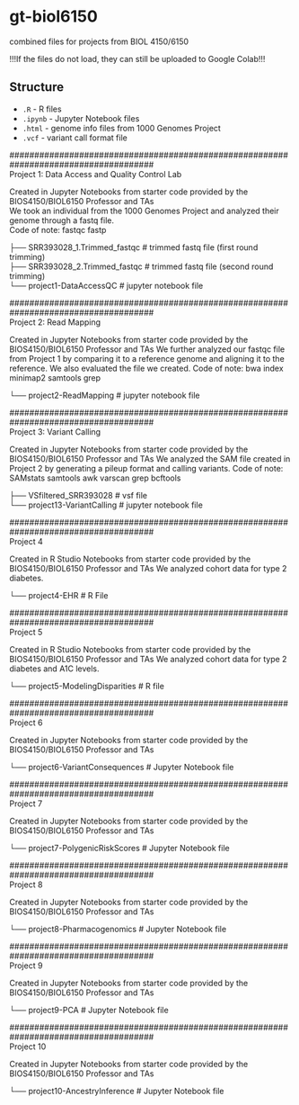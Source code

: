 # gt-biol6150
combined files for projects from BIOL 4150/6150

!!!If the files do not load, they can still be uploaded to Google Colab!!!    

## Structure
- `.R`         - R files
- `.ipynb`     - Jupyter Notebook files  
- `.html`      - genome info files from 1000 Genomes Project
- `.vcf`       - variant call format file       

#####################################################################################  
Project 1: Data Access and Quality Control Lab

Created in Jupyter Notebooks from starter code provided by the BIOS4150/BIOL6150 Professor and TAs    
We took an individual from the 1000 Genomes Project and analyzed their genome through a fastq file.   
Code of note: fastqc fastp  

├── SRR393028_1.Trimmed_fastqc     # trimmed fastq file (first round trimming)   
├── SRR393028_2.Trimmed_fastqc     # trimmed fastq file (second round trimming)   
└── project1-DataAccessQC          # jupyter notebook file   

#####################################################################################  
Project 2: Read Mapping       

Created in Jupyter Notebooks from starter code provided by the BIOS4150/BIOL6150 Professor and TAs
We further analyzed our fastqc file from Project 1 by comparing it to a reference genome and aligning it to the reference. We also evaluated the file we created.
Code of note: bwa index minimap2 samtools grep

└── project2-ReadMapping          # jupyter notebook file   

#####################################################################################  
Project 3: Variant Calling

Created in Jupyter Notebooks from starter code provided by the BIOS4150/BIOL6150 Professor and TAs
We analyzed the SAM file created in Project 2 by generating a pileup format and calling variants.
Code of note: SAMstats samtools awk varscan grep bcftools

├── VSfiltered_SRR393028             # vsf file   
└── project13-VariantCalling         # jupyter notebook file   

#####################################################################################  
Project 4    

Created in R Studio Notebooks from starter code provided by the BIOS4150/BIOL6150 Professor and TAs
We analyzed cohort data for type 2 diabetes.

└── project4-EHR          # R File    

#####################################################################################  
Project 5    

Created in R Studio Notebooks from starter code provided by the BIOS4150/BIOL6150 Professor and TAs
We analyzed cohort data for type 2 diabetes and A1C levels.

└── project5-ModelingDisparities          # R file    

#####################################################################################  
Project 6    

Created in Jupyter Notebooks from starter code provided by the BIOS4150/BIOL6150 Professor and TAs   

└── project6-VariantConsequences          # Jupyter Notebook file   

#####################################################################################  
Project 7    

Created in Jupyter Notebooks from starter code provided by the BIOS4150/BIOL6150 Professor and TAs   

└── project7-PolygenicRiskScores          # Jupyter Notebook file    

#####################################################################################  
Project 8    

Created in Jupyter Notebooks from starter code provided by the BIOS4150/BIOL6150 Professor and TAs   

└── project8-Pharmacogenomics          # Jupyter Notebook file  

#####################################################################################  
Project 9    

Created in Jupyter Notebooks from starter code provided by the BIOS4150/BIOL6150 Professor and TAs   

└── project9-PCA          # Jupyter Notebook file  

#####################################################################################  
Project 10    

Created in Jupyter Notebooks from starter code provided by the BIOS4150/BIOL6150 Professor and TAs  

└── project10-AncestryInference          # Jupyter Notebook file  
